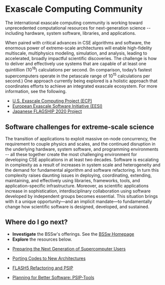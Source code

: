 # Exascale Computing Community

The international exascale computing community is working toward unprecedented computational resources for next-generation science -- including hardware, system software, libraries, and applications. 

When paired with critical advances in CSE algorithms and software, the enormous power of extreme-scale architectures will enable high-fidelity multiscale, multiphysics modeling, simulation, and analysis, leading to accelerated, broadly impactful scientific discoveries. The challenge is how to deliver and effectively use systems that are capable of at least one quintillion (10<sup>18</sup>) calculations per second. (In comparison, today’s fastest supercomputers operate in the petascale range of 10<sup>15</sup> calculations per second.) One approach currently being explored is a holistic approach that coordinates efforts to achieve an integrated exascale ecosystem. For more information, see the following.

- [U.S. Exascale Computing Project (ECP)](https://exascaleproject.org "ECP Homepage")
- [European Exascale Software Initiative (EESI)](http://www.eesi-project.eu "EESI Homepage")
- [Japanese FLAGSHIP 2020 Project](https://aics.riken.jp/fs2020p/en/index.html "FLAGSHIP 2020 Homepage")

<!--
LCM: Not displaying properly:
<a href="#_" class="link row">[U.S. Exascale Computing Project (ECP)] https://exascaleproject.org "ECP Homepage"</a>
<a href="#_" class="link row">[European Exascale Software Initiative (EESI)] http://www.eesi-project.eu "EESI Homepage"</a>
<a href="#_" class="link row">[Japanese FLAGSHIP 2020 Project] http://www.aics.riken.jp/fs2020p/en/ "FLAGSHIP 2020 Homepage"</a>
-->

## Software challenges for extreme-scale science

The transition of applications to exploit massive on-node concurrency, the requirement to couple physics and scales, and the continued disruption in the underlying hardware, system software, and programming environments -- all these together create the most challenging environment for developing CSE applications in at least two decades.  Software is escalating in complexity as a result of increases in system scale and heterogeneity and the demand for fundamental algorithm and software refactoring. In turn this complexity raises daunting issues in deploying, coordinating, extending, maintaining, and effectively using libraries, frameworks, tools, and application-specific infrastructure.  Moreover, as scientific applications increase in sophistication, interdisciplinary collaboration using software developed by independent groups becomes essential.  This situation brings with it a unique opportunity—and an implicit mandate—to fundamentally change how scientific software is designed, developed, and sustained.  

## Where do I go next?
- **Investigate** the BSSw's offerings. See the [BSSw Homepage](https://bssw.io)
- **Explore** the resources below.

<!--
Featured resources for the Exascale Computing Community.
Edit this list to change resources that appear on the front-end site.
-->

* [Preparing the Next Generation of Supercomputer Users](../../Articles/Blog/ATPESC.md)

* [Porting Codes to New Architectures](../../Articles/Blog/2018-11-messer-porting.md)

* [FLASH5 Refactoring and PSIP](../../Articles/Blog/FlashPsipProcess.md)

* [Planning for Better Software: PSIP-Tools](../../CuratedContent/PlanningUsingPSIPs.md)

<!-- Defer events until later
* [SC17 Conference](../../Events/Conference.SC17.md)
-->

<!---
Publish: yes
--->
